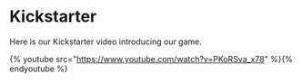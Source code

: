 # Kickstarter

Here is our Kickstarter video introducing our game.

{% youtube src="https://www.youtube.com/watch?v=PKoRSva_x78" %}{% endyoutube %}